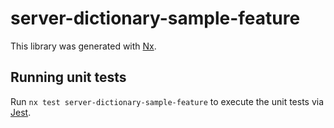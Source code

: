# server-dictionary-sample-feature

This library was generated with [Nx](https://nx.dev).

## Running unit tests

Run `nx test server-dictionary-sample-feature` to execute the unit tests via [Jest](https://jestjs.io).
